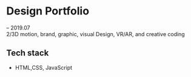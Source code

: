 # Design Portfolio

– 2019.07 <br/>
2/3D motion, brand, graphic, visual Design, VR/AR, and creative coding 

## Tech stack

- HTML,CSS, JavaScript
